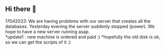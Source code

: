 ## Hi there 👋

17042023: 
We are having problems with our server that creates all the databases. Yesterday evening the server suddenly stopped (power). We hope to have a new server running asap.
<br>
*update1 : new machine is ordered and paid :) *hopefully the old disk is ok, so we can get the scripts of it :)

<!--

**Here are some ideas to get you started:**

🙋‍♀️ A short introduction - what is your organization all about?
🌈 Contribution guidelines - how can the community get involved?
👩‍💻 Useful resources - where can the community find your docs? Is there anything else the community should know?
🍿 Fun facts - what does your team eat for breakfast?
🧙 Remember, you can do mighty things with the power of [Markdown](https://docs.github.com/github/writing-on-github/getting-started-with-writing-and-formatting-on-github/basic-writing-and-formatting-syntax)
-->
